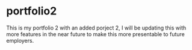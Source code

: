 # portfolio2
This is my portfolio 2 with an added porject 2, I will be updating this with more features in the near future to make this more presentable to future employers. 
